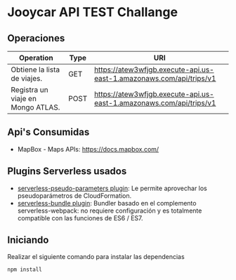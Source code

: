 # Jooycar API TEST Challange 

## Operaciones

| Operation | Type | URI |
| --------- | ---- | --- |
| Obtiene la lista de viajes.| GET  | https://atew3wfjgb.execute-api.us-east-1.amazonaws.com/api/trips/v1 |
| Registra un viaje en Mongo ATLAS. | POST  | https://atew3wfjgb.execute-api.us-east-1.amazonaws.com/api/trips/v1 |


## Api's Consumidas

* MapBox - Maps APIs: https://docs.mapbox.com/

## Plugins Serverless usados
* [serverless-pseudo-parameters plugin](https://www.npmjs.com/package/serverless-pseudo-parameters): 
Le permite aprovechar los pseudoparámetros de CloudFormation.
* [serverless-bundle plugin](https://www.npmjs.com/package/serverless-pseudo-parameters): Bundler basado en el complemento serverless-webpack: no requiere configuración y es totalmente compatible con las funciones de ES6 / ES7.

## Iniciando
Realizar el siguiente comando para instalar las dependencias

```
npm install
```